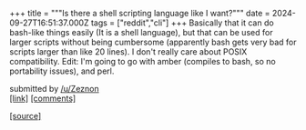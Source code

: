 +++
title = """Is there a shell scripting language like I want?"""
date = 2024-09-27T16:51:37.000Z
tags = ["reddit","cli"]
+++
Basically that it can do bash-like things easily (It is a shell language), but that can be used for larger scripts without being cumbersome (apparently bash gets very bad for scripts larger than like 20 lines). I don't really care about POSIX compatibility. Edit: I'm going to go with amber (compiles to bash, so no portability issues), and perl.

submitted by [/u/Zeznon](https://www.reddit.com/user/Zeznon)  
[\[link\]](https://www.reddit.com/r/commandline/comments/1fqscla/is_there_a_shell_scripting_language_like_i_want/) [\[comments\]](https://www.reddit.com/r/commandline/comments/1fqscla/is_there_a_shell_scripting_language_like_i_want/)

[[source]](https://www.reddit.com/r/commandline/comments/1fqscla/is_there_a_shell_scripting_language_like_i_want/)
